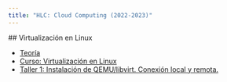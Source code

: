 ```yaml
---
title: "HLC: Cloud Computing (2022-2023)"
---
```


<div class="notice--warning">
## Virtualización en Linux

* [Teoría](https://raw.githubusercontent.com/josedom24/presentaciones/main/hlc/virtualizacion.pdf)
* [Curso: Virtualización en Linux](https://github.com/josedom24/curso_virtualizacion_linux)
* [Taller 1: Instalación de QEMU/libvirt. Conexión local y remota.](1_virtualizacion/t1.html)
</div>
